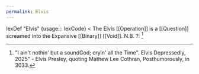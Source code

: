 ```yaml
---
permalink: Elvis
---
```


lexDef "Elvis" {usage::: lexCode} < The Elvis [[Operation]] is a [[Question]] screamed into the Expansive [[Binary]] [[Void]]. N.B. ?: [^ElvislexCode]

[^ElvislexCode]: "I ain't nothin' but a soundGod; cryin' all the Time". Elvis Depressedly, 2025" - Elvis Presley, quoting Mathew Lee Cothran, Posthumorously, in 3033. 
